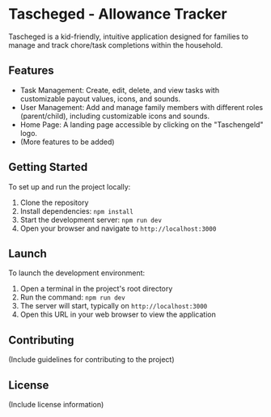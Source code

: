 # Tascheged - Allowance Tracker

Tascheged is a kid-friendly, intuitive application designed for families to manage and track chore/task completions within the household.

## Features

- Task Management: Create, edit, delete, and view tasks with customizable payout values, icons, and sounds.
- User Management: Add and manage family members with different roles (parent/child), including customizable icons and sounds.
- Home Page: A landing page accessible by clicking on the "Taschengeld" logo.
- (More features to be added)

## Getting Started

To set up and run the project locally:

1. Clone the repository
2. Install dependencies: `npm install`
3. Start the development server: `npm run dev`
4. Open your browser and navigate to `http://localhost:3000`

## Launch

To launch the development environment:

1. Open a terminal in the project's root directory
2. Run the command: `npm run dev`
3. The server will start, typically on `http://localhost:3000`
4. Open this URL in your web browser to view the application

## Contributing

(Include guidelines for contributing to the project)

## License

(Include license information)

